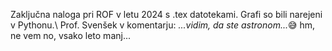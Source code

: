 Zaključna naloga pri ROF v letu 2024 s .tex datotekami. Grafi so bili narejeni v Pythonu.\\
Prof. Svenšek v komentarju: *...vidim, da ste astronom...*😅 hm, ne vem no, vsako leto manj...
